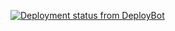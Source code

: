 [![Deployment status from DeployBot](https://octappus.deploybot.com/badge/88313866053427/50411.svg)](http://deploybot.com)
